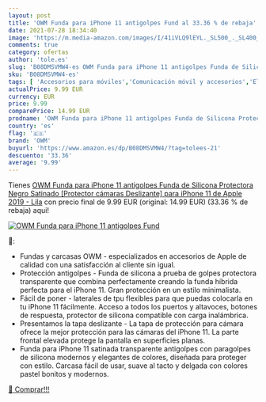 ```yaml
---
layout: post
title: 'OWM Funda para iPhone 11 antigolpes Fund al 33.36 % de rebaja'
date: 2021-07-28 18:34:40
image: 'https://m.media-amazon.com/images/I/41iVLQ9lEYL._SL500_._SL400_.jpg'
comments: true
category: ofertas
author: 'tole.es'
slug: 'B08DMSVMW4-es OWM Funda para iPhone 11 antigolpes Funda de Silicona...'
sku: 'B08DMSVMW4-es'
tags: [ 'Accesorios para móviles','Comunicación móvil y accesorios','Electrónica','Fundas y carcasas para teléfonos móviles','apple','iphone','owm', ]
actualPrice: 9.99 EUR
currency: EUR
price: 9.99
comparePrice: 14.99 EUR
prodname: 'OWM Funda para iPhone 11 antigolpes Funda de Silicona Protectora Negro Satinado [Protector cámaras Deslizante] para iPhone 11 de Apple  2019  - Lila'
country: 'es'
flag: '🇪🇸'
brand: 'OWM'
buyurl: 'https://www.amazon.es/dp/B08DMSVMW4/?tag=tolees-21'
descuento: '33.36'
average: '9.99'
---
```


Tienes [OWM Funda para iPhone 11 antigolpes Funda de Silicona Protectora Negro Satinado [Protector cámaras Deslizante] para iPhone 11 de Apple  2019  - Lila](https://www.amazon.es/dp/B08DMSVMW4/?tag=tolees-21) con precio final de  9.99 EUR (original: 14.99 EUR) (33.36 %  de rebaja) aqui!

[![OWM Funda para iPhone 11 antigolpes Fund](https://m.media-amazon.com/images/I/41iVLQ9lEYL._SL500_._SL400_.jpg)](https://www.amazon.es/dp/B08DMSVMW4/?tag=tolees-21)

🔎:

- Fundas y carcasas OWM - especializados en accesorios de Apple de calidad con una satisfacción al cliente sin igual.
- Protección antigolpes - Funda de silicona a prueba de golpes protectora transparente que combina perfectamente creando la funda híbrida perfecta para el iPhone 11. Gran protección en un estilo minimalista.
- Fácil de poner - laterales de tpu flexibles para que puedas colocarla en tu iPhone 11 fácilmente. Acceso a todos los puertos y altavoces, botones de respuesta, protector de silicona compatible con carga inalámbrica.
- Presentamos la tapa deslizante - La tapa de protección para cámara ofrece la mejor protección para las cámaras del iPhone 11. La parte frontal elevada protege la pantalla en superficies planas.
- Funda para iPhone 11 satinada transparente antigolpes con paragolpes de silicona modernos y elegantes de colores, diseñada para proteger con estilo. Carcasa fácil de usar, suave al tacto y delgada con colores pastel bonitos y modernos.

[🛒 Comprar!!!](https://www.amazon.es/dp/B08DMSVMW4/?tag=tolees-21)
